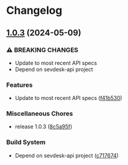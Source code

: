 # Changelog

## [1.0.3](https://github.com/j-mastr/sevdesk-php-sdk/compare/v0.0.3...v1.0.3) (2024-05-09)


### ⚠ BREAKING CHANGES

* Update to most recent API specs
* Depend on sevdesk-api project

### Features

* Update to most recent API specs ([f41b530](https://github.com/j-mastr/sevdesk-php-sdk/commit/f41b5305f14c0f6b35369f81d7938b1d19e2d9ea))


### Miscellaneous Chores

* release 1.0.3 ([8c5a95f](https://github.com/j-mastr/sevdesk-php-sdk/commit/8c5a95fd73b7adeb31b8e94b879a99c20edd97ad))


### Build System

* Depend on sevdesk-api project ([c717674](https://github.com/j-mastr/sevdesk-php-sdk/commit/c71767472957e5f9022a64c0aa9be416a205f346))
